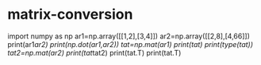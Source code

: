 # matrix-conversion

import numpy as np
ar1=np.array([[1,2],[3,4]])
ar2=np.array([[2,8],[4,66]])
print(ar1*ar2)
print(np.dot(ar1,ar2))
tat=np.mat(ar1)
print(tat)
print(type(tat))
tat2=np.mat(ar2)
print(tat*tat2)
print(tat.T)
print(tat.T)
